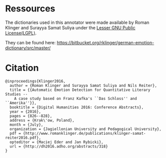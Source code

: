 # Ressources

The dictionaries used in this annotator were made available by Roman Klinger and Surayya Samat Suliya under the [Lesser GNU Public License(LGPL)](https://www.gnu.org/licenses/old-licenses/lgpl-2.1.html).

They can be found here: 
<https://bitbucket.org/rklinger/german-emotion-dictionary/src/master/>

# Citation
```
@inproceedings{Klinger2016,
  author = {Roman Klinger and Surayya Samat Suliya and Nils Reiter},
  title = {{Automatic Emotion Detection for Quantitative Literary Studies --
	A case study based on Franz Kafka's ``Das Schloss'' and ``Amerika''}},
  booktitle = {Digital Humanities 2016: Conference Abstracts},
  year = {2016},
  pages = {826--828},
  address = {Krak\'ow, Poland},
  month = {July},
  organization = {Jagiellonian University and Pedagogical University},
  pdf = {http://www.romanklinger.de/publications/klinger-samat-reiter2016.pdf},
  opteditor = {Maciej Eder and Jan Rybicki},
  url = {http://dh2016.adho.org/abstracts/318}
}
```

